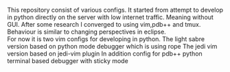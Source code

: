 This repository consist of various configs. 
It started from attempt to develop in python directly on the server with low internet traffic. 
Meaning without GUI.
After some research I converged to using  vim,pdb++ and tmux. Behaviour is similar to changing perspectives in eclipse.   
For now it is two vim configs for developing in python. The light sabre version based on python mode debugger which is using rope
The jedi vim version based on jedi-vim plugin 
In addition config for pdb++ python terminal based debugger with sticky mode
